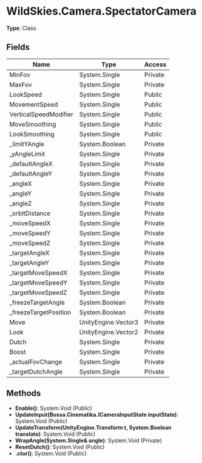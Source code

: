 ﻿# WildSkies.Camera.SpectatorCamera

**Type**: Class

## Fields

| Name | Type | Access |
|------|------|--------|
| MinFov | System.Single | Private |
| MaxFov | System.Single | Private |
| LookSpeed | System.Single | Public |
| MovementSpeed | System.Single | Public |
| VerticalSpeedModifier | System.Single | Public |
| MoveSmoothing | System.Single | Public |
| LookSmoothing | System.Single | Public |
| _limitYAngle | System.Boolean | Private |
| _yAngleLimit | System.Single | Private |
| _defaultAngleX | System.Single | Private |
| _defaultAngleY | System.Single | Private |
| _angleX | System.Single | Private |
| _angleY | System.Single | Private |
| _angleZ | System.Single | Private |
| _orbitDistance | System.Single | Private |
| _moveSpeedX | System.Single | Private |
| _moveSpeedY | System.Single | Private |
| _moveSpeedZ | System.Single | Private |
| _targetAngleX | System.Single | Private |
| _targetAngleY | System.Single | Private |
| _targetMoveSpeedX | System.Single | Private |
| _targetMoveSpeedY | System.Single | Private |
| _targetMoveSpeedZ | System.Single | Private |
| _freezeTargetAngle | System.Boolean | Private |
| _freezeTargetPosition | System.Boolean | Private |
| Move | UnityEngine.Vector3 | Private |
| Look | UnityEngine.Vector2 | Private |
| Dutch | System.Single | Private |
| Boost | System.Single | Private |
| _actualFovChange | System.Single | Private |
| _targetDutchAngle | System.Single | Private |

## Methods

- **Enable()**: System.Void (Public)
- **UpdateInput(Bossa.Cinematika.ICameraInputState inputState)**: System.Void (Public)
- **UpdateTransform(UnityEngine.Transform t, System.Boolean translate)**: System.Void (Public)
- **WrapAngle(System.Single& angle)**: System.Void (Private)
- **ResetDutch()**: System.Void (Public)
- **.ctor()**: System.Void (Public)

